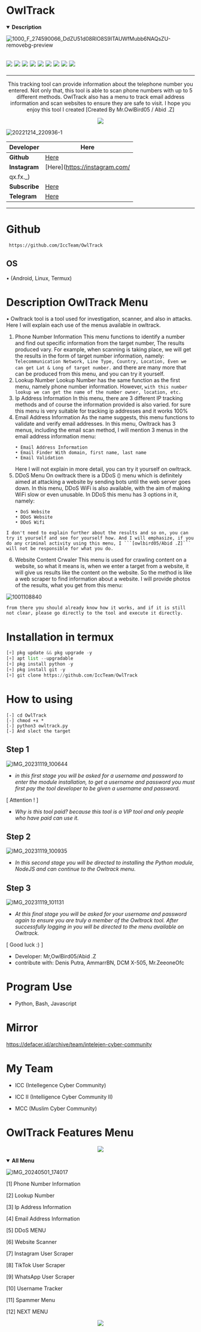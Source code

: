 # OwlTrack
<details open>
  <summary><strong> Description </strong></summary>

![1000_F_274590066_DdZU51d08RlO8S9ITAUWfMubb6NAQsZU-removebg-preview](https://github.com/IccTeam/OwlTrack/assets/143928335/9162e690-eb79-4b8f-b7b8-e81fcc5f8bf4)
 <h2><img src="https://img.shields.io/badge/Author-Mr,OwlBird05-blueviolet"/>
<img src="https://img.shields.io/badge/Tool-OwlTrack-red"/>
<img src="https://img.shields.io/badge/Made%20with-Python,%20bash%20and%20javascript-yellowgreen"/> <img src="https://img.shields.io/badge/Version-2.2-9cf"/>
<img src="https://img.shields.io/github/issues/IccTeam/OwlTrack.svg?color=%23ff0000"/> <img
<img src="https://img.shields.io/github/issues-closed/IccTeam/OwlTrack.svg?color=%2300cc00"/> <img
<img src="https://img.shields.io/github/forks/IccTeam/OwlTrack.svg?color=%23ffff00"/> <img
<img src="https://img.shields.io/github/stars/IccTeam/OwlTrack.svg?color=%23ff3300"/> <img
<img src="https://img.shields.io/github/license/IccTeam/OwlTrack.svg?color=%230000ff"/> <img
</center>
  </h2>
  <hr>
  
<p align="center">
This tracking tool can provide information about the telephone number you entered. Not only that, this tool is able to scan phone numbers with up to 5 different methods. OwlTrack also has a menu to track email address information and scan websites to ensure they are safe to visit. I hope you enjoy this tool I created [Created By Mr.OwlBird05 / Abid .Z]
  </details>
  
  <p align="center">
<img src="https://img.shields.io/static/v1?label=CreatedBy&color=blue&message=OwlBird05&logo=Acclaim&logoColor=white&style=for-the-badge"><br>
  
![20221214_220936-1](https://github.com/IccTeam/OwlTrack/assets/143928335/9376a4a1-364e-4bb7-bfea-8a470817bf2d)

| Developer | Here |
|--------|--------|
| **Github** |[Here](https://github.com/ziddi-shop) |
| **Instagram** |[Here](https://instagram.com/
qx.fx._) |
| **Subscribe** |[Here](https://www.youtube.com/@ziddi_shop) |
| **Telegram** |[Here](https://t.me/ziddi_shop) |
---------
 
# Github
     https://github.com/IccTeam/OwlTrack

## OS
• (Android, Linux, Termux)

# Description OwlTrack Menu
 • Owltrack tool is a tool used for investigation, scanner, and also in attacks. Here I will explain each use of the menus available in owltrack.
 1. Phone Number Information
    This menu functions to identify a number and find out specific information from the target number, The results produced vary. For example, when scanning is taking place, we will get the results in the form of target number information, namely: ``` Telecommunication Network, Line Type, Country, Location, Even we can get Lat & Long of target number.``` and there are many more that can be produced from this menu, and you can try it yourself.
  2. Lookup Number
     Lookup Number has the same function as the first menu, namely phone number information. However, ```with this number lookup we can get the name of the number owner, location, etc.```
  3. Ip Address Information
     In this menu, there are 3 different IP tracking methods and of course the information provided is also varied. for sure this menu is very suitable for tracking ip addresses and it works 100%
  4. Email Address Information
     As the name suggests, this menu functions to validate and verify email addresses. In this menu, Owltrack has 3 menus, including the email scan method, I will mention 3 menus in the email address information menu:
     ```
     • Email Address Information
     • Email Finder With domain, first name, last name
     • Email Validation
     ```
     Here I will not explain in more detail, you can try it yourself on owltrack.
   5. DDoS Menu
      On owltrack there is a DDoS () menu which is definitely aimed at attacking a website by sending bots until the web server goes down. In this menu, DDoS WiFi is also available, with the aim of making WiFi slow or even unusable. In DDoS this menu has 3 options in it, namely:
      ```
      • DoS Website
      • DDoS Website
      • DDoS Wifi
      ```
    I don't need to explain further about the results and so on, you can try it yourself and see for yourself how. And I will emphasize, if you do any criminal activity using this menu, I ```[owlbird05/Abid .Z]``` will not be responsible for what you do.
   6. Website Content Crwaler
      This menu is used for crawling content on a website, so what it means is, when we enter a target from a website, it will give us results like the content on the website. So the method is like a web scraper to find information about a website. I will provide photos of the results, what you get from this menu:

![1001108840](https://github.com/user-attachments/assets/24457f4f-d772-4906-9cb4-3bc7a388184c)

    from there you should already know how it works, and if it is still not clear, please go directly to the tool and execute it directly.

# Installation in termux
```python
[+] pkg update && pkg upgrade -y
[+] apt list --upgradable 
[+] pkg install python -y
[+] pkg install git -y
[+] git clone https://github.com/IccTeam/OwlTrack
```
# How to using
```
[-] cd OwlTrack
[-] chmod +x *
[-] python3 owltrack.py
[-] And slect the target
```
## Step 1
![IMG_20231119_100644](https://github.com/IccTeam/OwlTrack/assets/143928335/ab8a2e46-42ea-41fa-bf22-eefed1809832)

- *in this first stage you will be asked for a username and password to enter the module installation, to get a username and password you must first pay the tool developer to be given a username and password.*

[ Attention ! ] 
- *Why is this tool paid? because this tool is a VIP tool and only people who have paid can use it.*

## Step 2
![IMG_20231119_100935](https://github.com/IccTeam/OwlTrack/assets/143928335/ec755ef2-6219-4a15-85b9-84a22f527d2a)

- *In this second stage you will be directed to installing the Python module, NodeJS and can continue to the Owltrack menu.*

## Step 3
![IMG_20231119_101131](https://github.com/IccTeam/OwlTrack/assets/143928335/ca655a18-e5da-424c-bb65-3189bd1d2c6a)

- *At this final stage you will be asked for your username and password again to ensure you are truly a member of the Owltrack tool. After successfully logging in you will be directed to the menu available on Owltrack.*

[ Good luck :) ] 

- Developer: Mr,OwlBird05/Abid .Z
- contribute with: Denis Putra, AmmarrBN, DCM X-505, Mr.ZeeoneOfc

# Program Use
 - Python, Bash, Javascript

# Mirror
https://defacer.id/archive/team/intelejen-cyber-community

# My Team
- ICC (Intellegence Cyber Community)

- ICC II (Intelligence Cyber Community II)

- MCC (Muslim Cyber Community)

# OwlTrack Features Menu
<p align="center">
<img src="https://img.shields.io/static/v1?label=OwlTrack&color=green&message=AllMenu&logo=Acclaim&logoColor=white&style=for-the-badge"><br>
<details open>
  <summary><strong> All Menu </strong></summary>

![IMG_20240501_174017](https://github.com/IccTeam/OwlTrack/assets/143928335/8a6aa10c-eaf5-41e2-a6bc-37c4f6340780)


 [1] Phone Number Information 
 
 [2] Lookup Number
 
 [3] Ip Address Information 
 
 [4] Email Address Information 
 
 [5] DDoS MENU

 [6] Website Scanner 

 [7] Instagram User Scraper 
 
 [8] TikTok User Scraper 

 [9] WhatsApp User Scraper

 [10] Username Tracker

 [11] Spammer Menu

 [12] NEXT MENU

<p align="center">
<img src="https://img.shields.io/static/v1?label=AllMenu&color=green&message=OwlTrack&logo=Acclaim&logoColor=white&style=for-the-badge"><br>
